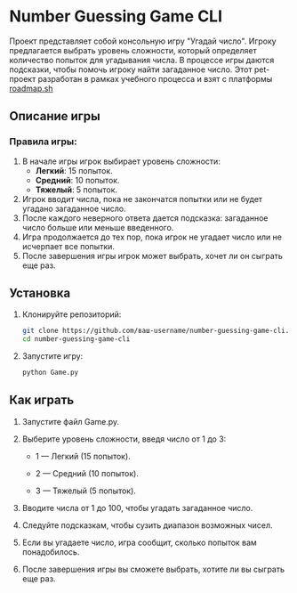 # Number Guessing Game CLI

Проект представляет собой консольную игру "Угадай число". Игроку предлагается выбрать уровень сложности, который определяет количество попыток для угадывания числа. В процессе игры даются подсказки, чтобы помочь игроку найти загаданное число.
Этот pet-проект разработан в рамках учебного процесса и взят с платформы [roadmap.sh](https://roadmap.sh/projects/number-guessing-game)

## Описание игры

### Правила игры:
1. В начале игры игрок выбирает уровень сложности:
   - **Легкий**: 15 попыток.
   - **Средний**: 10 попыток.
   - **Тяжелый**: 5 попыток.
2. Игрок вводит числа, пока не закончатся попытки или не будет угадано загаданное число.
3. После каждого неверного ответа дается подсказка: загаданное число больше или меньше введенного.
4. Игра продолжается до тех пор, пока игрок не угадает число или не исчерпает все попытки.
5. После завершения игры игрок может выбрать, хочет ли он сыграть еще раз.

## Установка

1. Клонируйте репозиторий:
   ```bash
   git clone https://github.com/ваш-username/number-guessing-game-cli.git
   cd number-guessing-game-cli
   ```
2.  Запустите игру:
    ```bash
    python Game.py
    ```
## Как играть

1. Запустите файл Game.py.

2. Выберите уровень сложности, введя число от 1 до 3:

   - 1 — Легкий (15 попыток).

   - 2 — Средний (10 попыток).

   - 3 — Тяжелый (5 попыток).

3. Вводите числа от 1 до 100, чтобы угадать загаданное число.

4. Следуйте подсказкам, чтобы сузить диапазон возможных чисел.

5. Если вы угадаете число, игра сообщит, сколько попыток вам понадобилось.

6. После завершения игры вы сможете выбрать, хотите ли вы сыграть еще раз.
